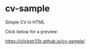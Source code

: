 # cv-sample
Simple CV in HTML

Click below for a preview:

https://clickstr33t.github.io/cv-sample/
